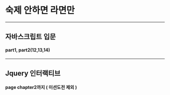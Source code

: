 # 숙제 안하면 라면만
<hr/> 

## 자바스크립트 입문   
#### part1, part2(12,13,14)   

<hr/>

## Jquery 인터랙티브       
#### page chapter2까지 ( 미션도전 제외 )    
